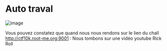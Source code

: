 # Auto traval
![image](https://user-images.githubusercontent.com/91620858/197418535-bc8d3b42-fe0f-4fc9-86a7-00b93a5b47ca.png)

Vous pouvez constatez que quand nous nous rendons sur le lien du chall http://ctf10k.root-me.org:9001 : Nous tombons sur 
une vidéo youtube Rick Roll
